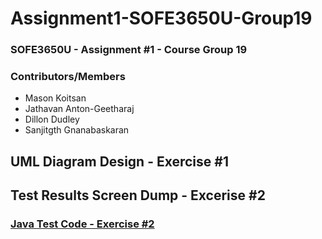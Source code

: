 # Assignment1-SOFE3650U-Group19
### SOFE3650U - Assignment #1 - Course Group 19

### Contributors/Members
* Mason Koitsan
* Jathavan Anton-Geetharaj
* Dillon Dudley
* Sanjitgth Gnanabaskaran

## UML Diagram Design - Exercise #1

## Test Results Screen Dump - Excerise #2 

### **[Java Test Code - Exercise #2](/Test)** 

